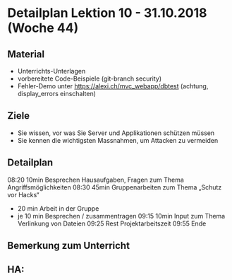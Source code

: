Detailplan Lektion 10 - 31.10.2018 (Woche 44)
============================================

Material
--------

* Unterrichts-Unterlagen
* vorbereitete Code-Beispiele (git-branch security)
* Fehler-Demo unter https://alexi.ch/mvc_webapp/dbtest (achtung, display_errors einschalten)

Ziele
-----
* Sie wissen, vor was Sie Server und Applikationen schützen müssen
* Sie kennen die wichtigsten Massnahmen, um Attacken zu vermeiden

Detailplan
----------

08:20 10min Besprechen Hausaufgaben, Fragen zum Thema Angriffsmöglichkeiten
08:30 45min Gruppenarbeiten zum Thema „Schutz vor Hacks“
- 20 min Arbeit in der Gruppe
- je 10 min Besprechen / zusammentragen
09:15 10min Input zum Thema Verlinkung von Dateien
09:25 Rest Projektarbeitszeit
09:55 Ende

Bemerkung zum Unterricht
------------------------


HA:
-----

